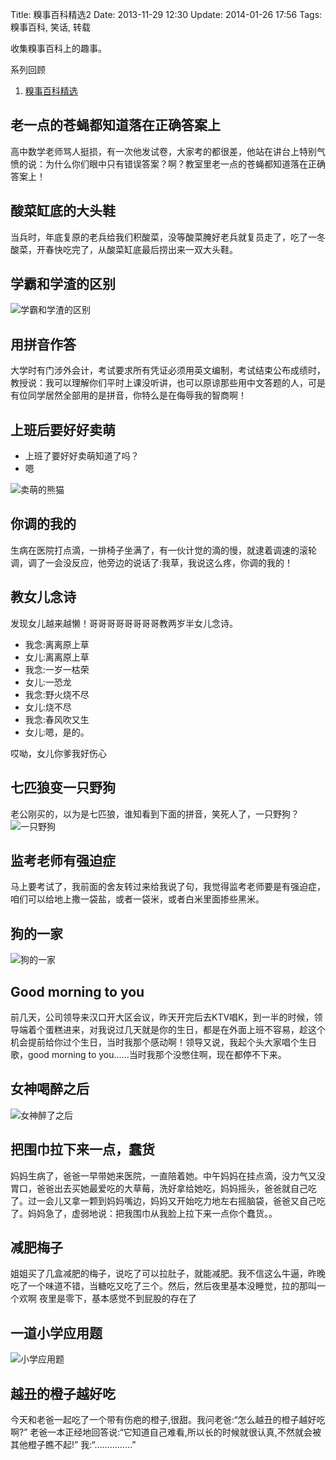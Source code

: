 Title: 糗事百科精选2
Date: 2013-11-29 12:30
Update: 2014-01-26 17:56
Tags: 糗事百科, 笑话, 转载

[1]: /collection/qiushibaike.html
[2]: /static/images/qiushibaike/xueba.jpg "学霸和学渣的区别"
[3]: /static/images/qiushibaike/cute-panda.jpg "卖萌的熊猫"
[4]: /static/images/qiushibaike/yizhiyegou.jpg "一只野狗"
[5]: /static/images/qiushibaike/dogs.jpg "狗的一家"
[6]: /static/images/qiushibaike/nvshenzuile.jpg "女神被灌醉后"
[7]: /static/images/qiushibaike/xiaoxueyingyongti.jpg "小学应用题"

收集糗事百科上的趣事。

系列回顾

1. [糗事百科精选][1]

## 老一点的苍蝇都知道落在正确答案上
高中数学老师骂人挺损，有一次他发试卷，大家考的都很差，他站在讲台上特别气愤的说：为什么你们眼中只有错误答案？啊？教室里老一点的苍蝇都知道落在正确答案上！

## 酸菜缸底的大头鞋
当兵时，年底复原的老兵给我们积酸菜，没等酸菜腌好老兵就复员走了，吃了一冬酸菜，开春快吃完了，从酸菜缸底最后捞出来一双大头鞋。

## 学霸和学渣的区别
![学霸和学渣的区别][2]

## 用拼音作答
大学时有门涉外会计，考试要求所有凭证必须用英文编制，考试结束公布成绩时，教授说：我可以理解你们平时上课没听讲，也可以原谅那些用中文答题的人，可是有位同学居然全部用的是拼音，你特么是在侮辱我的智商啊！

## 上班后要好好卖萌
- 上班了要好好卖萌知道了吗？
- 嗯

![卖萌的熊猫][3]

## 你调的我的
生病在医院打点滴，一排椅子坐满了，有一伙计觉的滴的慢，就逮着调速的滚轮调，调了一会没反应，他旁边的说话了:我草，我说这么疼，你调的我的！

## 教女儿念诗
发现女儿越来越懒！哥哥哥哥哥哥哥哥教两岁半女儿念诗。

- 我念:离离原上草
- 女儿:离离原上草
- 我念:一岁一枯荣
- 女儿:一恐龙
- 我念:野火烧不尽
- 女儿:烧不尽
- 我念:春风吹又生
- 女儿:嗯，是的。

哎呦，女儿你爹我好伤心

## 七匹狼变一只野狗
老公刚买的，以为是七匹狼，谁知看到下面的拼音，笑死人了，一只野狗？
![一只野狗][4]

## 监考老师有强迫症
马上要考试了，我前面的舍友转过来给我说了句，我觉得监考老师要是有强迫症，咱们可以给地上撒一袋盐，或者一袋米，或者白米里面掺些黑米。

## 狗的一家
![狗的一家][5]

## Good morning to you
前几天，公司领导来汉口开大区会议，昨天开完后去KTV唱K，到一半的时候，领导端着个蛋糕进来，对我说过几天就是你的生日，都是在外面上班不容易，趁这个机会提前给你过个生日，当时我那个感动啊！领导又说，我起个头大家唱个生日歌，good morning to you……当时我那个没憋住啊，现在都停不下来。

## 女神喝醉之后
![女神醉了之后][6]

## 把围巾拉下来一点，蠢货
妈妈生病了，爸爸一早带她来医院，一直陪着她。中午妈妈在挂点滴，没力气又没胃口，爸爸出去买她最爱吃的大草莓，洗好拿给她吃，妈妈摇头，爸爸就自己吃了。过一会儿又拿一颗到妈妈嘴边，妈妈又开始吃力地左右摇脑袋，爸爸又自己吃了。妈妈急了，虚弱地说：把我围巾从我脸上拉下来一点你个蠢货。。

## 减肥梅子
姐姐买了几盒减肥的梅子，说吃了可以拉肚子，就能减肥。我不信这么牛逼，昨晚吃了一个味道不错，当糖吃又吃了三个。然后，然后夜里基本没睡觉，拉的那叫一个欢啊 夜里是零下，基本感觉不到屁股的存在了

## 一道小学应用题
![小学应用题][7]

## 越丑的橙子越好吃
今天和老爸一起吃了一个带有伤疤的橙子,很甜。我问老爸:“怎么越丑的橙子越好吃啊?” 老爸一本正经地回答说:“它知道自己难看,所以长的时候就很认真,不然就会被其他橙子瞧不起!” 我:“……………”


